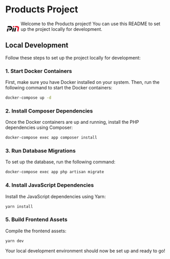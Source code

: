 # Products Project
<img src="https://github.com/Kh4lidov/products/blob/main/resources/images/logo.png" align="left" height="48" width="48" >

Welcome to the Products project! You can use this README to set up the project locally for development.

## Local Development

Follow these steps to set up the project locally for development:

### 1. Start Docker Containers

First, make sure you have Docker installed on your system. Then, run the following command to start the Docker containers:

```bash
docker-compose up -d
```

### 2. Install Composer Dependencies

Once the Docker containers are up and running, install the PHP dependencies using Composer:

```bash
docker-compose exec app composer install
```

### 3. Run Database Migrations

To set up the database, run the following command:

```bash
docker-compose exec app php artisan migrate
```

### 4. Install JavaScript Dependencies

Install the JavaScript dependencies using Yarn:

```bash
yarn install
```

### 5. Build Frontend Assets

Compile the frontend assets:

```bash
yarn dev
```

Your local development environment should now be set up and ready to go!
